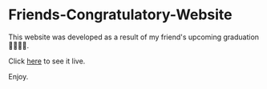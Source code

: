 # Friends-Congratulatory-Website


This website was developed as a result of my friend's upcoming graduation 🎉🎉🎉🎉.

Click [here]() to see it live.

Enjoy.
